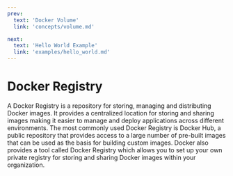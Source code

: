 ```yaml
---
prev:
  text: 'Docker Volume'
  link: 'concepts/volume.md'

next:
  text: 'Hello World Example'
  link: 'examples/hello_world.md'
---
```


# Docker Registry

A Docker Registry is a repository for storing, managing and distributing Docker images. It provides a centralized location for storing and sharing images making it easier to manage and deploy applications across different environments. The most commonly used Docker Registry is Docker Hub, a public repository that provides access to a large number of pre-built images that can be used as the basis for building custom images. Docker also provides a tool called Docker Registry which allows you to set up your own private registry for storing and sharing Docker images within your organization.
